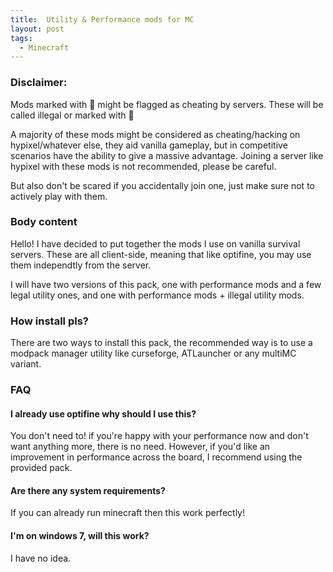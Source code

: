 ```yaml
---
title:  Utility & Performance mods for MC
layout: post
tags:
  - Minecraft
---
```


### Disclaimer:
Mods marked with 🦕 might be flagged as cheating by servers. These will be called illegal or marked with 🦕

A majority of these mods might be considered as cheating/hacking on hypixel/whatever else, they aid vanilla gameplay, but in competitive scenarios have the ability to give a massive advantage. 
Joining a server like hypixel with these mods is not recommended, please be careful.

But also don't be scared if you accidentally join one, just make sure not to actively play with them.

### Body content

Hello! I have decided to put together the mods I use on vanilla survival servers. These are all client-side, meaning that like optifine, you may use them independtly from the server.

I will have two versions of this pack, one with performance mods and a few legal utility ones, and one with performance mods + illegal utility mods.

### How install pls?

There are two ways to install this pack, the recommended way is to use a modpack manager utility like curseforge, ATLauncher or any multiMC variant. 


### FAQ

#### I already use optifine why should I use this?

You don't need to! if you're happy with your performance now and don't want anything more, there is no need. However, if you'd like an improvement in performance across the board, I recommend using the provided pack.

#### Are there any system requirements? 

If you can already run minecraft then this work perfectly!


#### I'm on windows 7, will this work?

I have no idea.